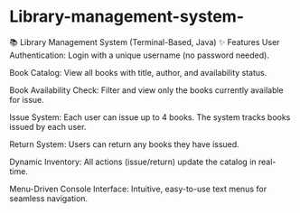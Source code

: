 # Library-management-system-
📚 Library Management System (Terminal-Based, Java)
✨ Features
User Authentication:
Login with a unique username (no password needed).

Book Catalog:
View all books with title, author, and availability status.

Book Availability Check:
Filter and view only the books currently available for issue.

Issue System:
Each user can issue up to 4 books. The system tracks books issued by each user.

Return System:
Users can return any books they have issued.

Dynamic Inventory:
All actions (issue/return) update the catalog in real-time.

Menu-Driven Console Interface:
Intuitive, easy-to-use text menus for seamless navigation.
